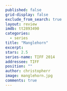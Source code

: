 ```yaml
---
published: false
grid-display: false
exclude_from_search: true
layout: review
imdb: tt2893490
categories: 
  - series
title: "Manglehorn"
excerpt: 
stars: 2.5
series-name: TIFF 2014
addressee: TIFF
position: ""
author: christopherr
image: manglehorn.jpg
comments: true
---
```

